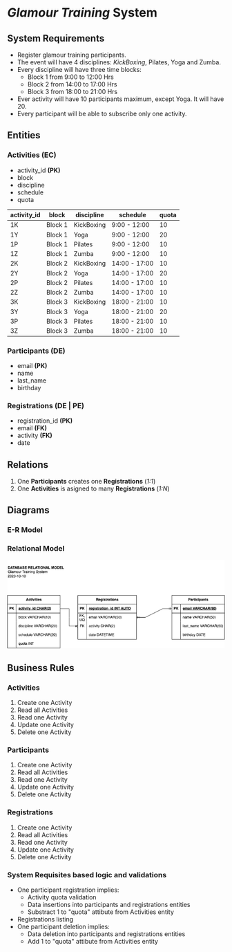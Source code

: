 # _Glamour Training_ System

## System Requirements
- Register glamour training participants.
- The event will have 4 disciplines: _KickBoxing_, Pilates, Yoga and Zumba.
- Every discipline will have three time blocks:
    - Block 1 from 9:00 to 12:00 Hrs    
    - Block 2 from 14:00 to 17:00 Hrs    
    - Block 3 from 18:00 to 21:00 Hrs    
- Ever activity will have 10 participants maximum, except Yoga. It will have 20.
- Every participant will be able to subscribe only one activity.

## Entities

### Activities **(EC)**
- activity_id **(PK)**
- block
- discipline
- schedule
- quota

| activity_id | block | discipline | schedule | quota |
| ----------- | ----- | ---------- | -------- | ----- |
| 1K | Block 1 | KickBoxing | 9:00 - 12:00 | 10 |
| 1Y | Block 1 | Yoga | 9:00 - 12:00 | 20 |
| 1P | Block 1 | Pilates | 9:00 - 12:00 | 10 |
| 1Z | Block 1 | Zumba | 9:00 - 12:00 | 10 |
| 2K | Block 2 | KickBoxing | 14:00 - 17:00 | 10 |
| 2Y | Block 2 | Yoga | 14:00 - 17:00 | 20 |
| 2P | Block 2 | Pilates | 14:00 - 17:00 | 10 |
| 2Z | Block 2 | Zumba | 14:00 - 17:00 | 10 |
| 3K | Block 3 | KickBoxing | 18:00 - 21:00 | 10 |
| 3Y | Block 3 | Yoga | 18:00 - 21:00 | 20 |
| 3P | Block 3 | Pilates | 18:00 - 21:00 | 10 |
| 3Z | Block 3 | Zumba | 18:00 - 21:00 | 10 |


### Participants **(DE)**
- email **(PK)**
- name
- last_name
- birthday

### Registrations **(DE | PE)**
- registration_id **(PK)**
- email **(FK)**
- activity **(FK)**
- date

## Relations
1. One **Participants** creates one **Registrations** (_1:1_)
1. One **Activities** is asigned to many **Registrations** (_1:N_)

## Diagrams
### E-R Model
### Relational Model
![GTRM](glamour_training_relational_model.png)

## Business Rules

### Activities
1. Create one Activity
1. Read all Activities
1. Read one Activity
1. Update one Activity
1. Delete one Activity

### Participants
1. Create one Activity
1. Read all Activities
1. Read one Activity
1. Update one Activity
1. Delete one Activity

### Registrations
1. Create one Activity
1. Read all Activities
1. Read one Activity
1. Update one Activity
1. Delete one Activity

### System Requisites based logic and validations
- One participant registration implies:
    - Activity quota validation
    - Data insertions into participants and registrations entities
    - Substract 1 to "quota" attibute from Activities entity
- Registrations listing
- One participant deletion implies:
    - Data deletion into participants and registrations entities
    - Add 1 to "quota" attibute from Activities entity